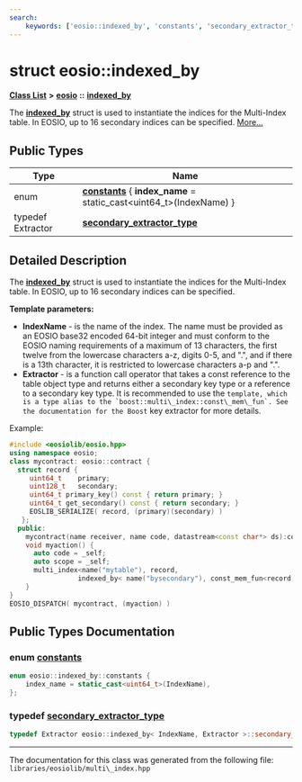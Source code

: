 ```yaml
---
search:
    keywords: ['eosio::indexed_by', 'constants', 'secondary_extractor_type']
---
```


# struct eosio::indexed\_by

[**Class List**](annotated.md) **>** [**eosio**](namespaceeosio.md) **::** [**indexed\_by**](structeosio_1_1indexed__by.md)


The **[indexed\_by](structeosio_1_1indexed__by.md)** struct is used to instantiate the indices for the Multi-Index table. In EOSIO, up to 16 secondary indices can be specified. [More...](#detailed-description)
## Public Types

|Type|Name|
|-----|-----|
|enum|[**constants**](structeosio_1_1indexed__by_ad04dd8d771430edeb499c9d03bc9bb60.md#1ad04dd8d771430edeb499c9d03bc9bb60) { **index\_name** = static\_cast<uint64\_t>(IndexName) } |
|typedef Extractor|[**secondary\_extractor\_type**](structeosio_1_1indexed__by_affd7e285b6b9435c7c2b0104a14b5791.md#1affd7e285b6b9435c7c2b0104a14b5791)|


## Detailed Description

The **[indexed\_by](structeosio_1_1indexed__by.md)** struct is used to instantiate the indices for the Multi-Index table. In EOSIO, up to 16 secondary indices can be specified. 

**Template parameters:**


* **IndexName** - is the name of the index. The name must be provided as an EOSIO base32 encoded 64-bit integer and must conform to the EOSIO naming requirements of a maximum of 13 characters, the first twelve from the lowercase characters a-z, digits 0-5, and ".", and if there is a 13th character, it is restricted to lowercase characters a-p and ".". 
* **Extractor** - is a function call operator that takes a const reference to the table object type and returns either a secondary key type or a reference to a secondary key type. It is recommended to use the `` template, which is a type alias to the `boost::multi\_index::const\_mem\_fun`. See the documentation for the Boost `` key extractor for more details.

Example:

```cpp
#include <eosiolib/eosio.hpp>
using namespace eosio;
class mycontract: eosio::contract {
  struct record {
     uint64_t    primary;
     uint128_t   secondary;
     uint64_t primary_key() const { return primary; }
     uint64_t get_secondary() const { return secondary; }
     EOSLIB_SERIALIZE( record, (primary)(secondary) )
   };
  public:
    mycontract(name receiver, name code, datastream<const char*> ds):contract(receiver, code, ds){}
    void myaction() {
      auto code = _self;
      auto scope = _self;
      multi_index<name("mytable"), record,
                 indexed_by< name("bysecondary"), const_mem_fun<record, uint128_t, &record::get_secondary> > > table( code, scope.value);
    }
}
EOSIO_DISPATCH( mycontract, (myaction) )
```

 
## Public Types Documentation

### enum <a id="1ad04dd8d771430edeb499c9d03bc9bb60" href="#1ad04dd8d771430edeb499c9d03bc9bb60">constants</a>

```cpp
enum eosio::indexed_by::constants {
    index_name = static_cast<uint64_t>(IndexName),
};
```



### typedef <a id="1affd7e285b6b9435c7c2b0104a14b5791" href="#1affd7e285b6b9435c7c2b0104a14b5791">secondary\_extractor\_type</a>

```cpp
typedef Extractor eosio::indexed_by< IndexName, Extractor >::secondary_extractor_type;
```





----------------------------------------
The documentation for this class was generated from the following file: `libraries/eosiolib/multi\_index.hpp`
